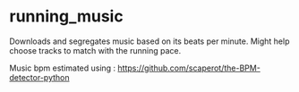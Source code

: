 # running_music

Downloads and segregates music based on its beats per minute.
Might help choose tracks to match with the running pace.

Music bpm estimated using : https://github.com/scaperot/the-BPM-detector-python
